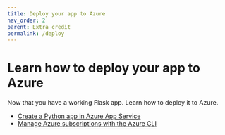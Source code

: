 ```yaml
---
title: Deploy your app to Azure
nav_order: 2
parent: Extra credit
permalink: /deploy
---
```


# Learn how to deploy your app to Azure

Now that you have a working Flask app. Learn how to deploy it to Azure.

* [Create a Python app in Azure App Service](https://docs.microsoft.com/azure/app-service/containers/quickstart-python)
* [Manage Azure subscriptions with the Azure CLI](https://docs.microsoft.com/cli/azure/manage-azure-subscriptions-azure-cli?view=azure-cli-latest)
